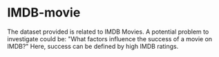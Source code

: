 # IMDB-movie
The dataset provided is related to IMDB Movies. A potential problem to investigate could be: "What factors influence the success of a movie on IMDB?" Here, success can be defined by high IMDB ratings.
